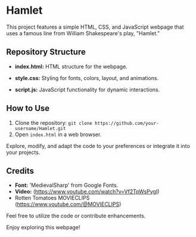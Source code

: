 # Hamlet

This project features a simple HTML, CSS, and JavaScript webpage that uses a famous line from William Shakespeare's play, "Hamlet."

## Repository Structure

- **index.html:** HTML structure for the webpage.
  
- **style.css:** Styling for fonts, colors, layout, and animations.

- **script.js:** JavaScript functionality for dynamic interactions.

## How to Use

1. Clone the repository: `git clone https://github.com/your-username/Hamlet.git`
2. Open `index.html` in a web browser.

Explore, modify, and adapt the code to your preferences or integrate it into your projects.

## Credits

- **Font:** 'MedievalSharp' from Google Fonts.
- **Video:** (https://www.youtube.com/watch?v=Vf2TpWsPvgI)
- Rotten Tomatoes MOVIECLIPS (https://www.youtube.com/@MOVIECLIPS)

Feel free to utilize the code or contribute enhancements.

Enjoy exploring this webpage!
